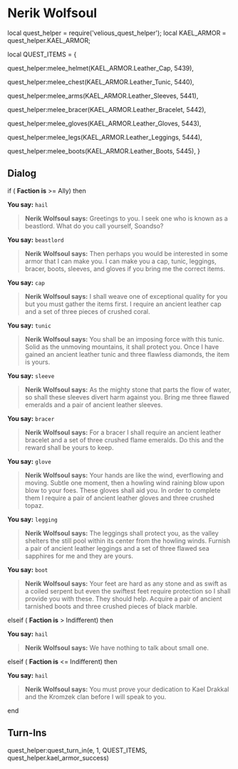 # Nerik Wolfsoul


local quest_helper = require('velious_quest_helper');
local KAEL_ARMOR = quest_helper.KAEL_ARMOR;

local QUEST_ITEMS = {

quest_helper:melee_helmet(KAEL_ARMOR.Leather_Cap, 5439), 

quest_helper:melee_chest(KAEL_ARMOR.Leather_Tunic, 5440), 

quest_helper:melee_arms(KAEL_ARMOR.Leather_Sleeves, 5441), 

quest_helper:melee_bracer(KAEL_ARMOR.Leather_Bracelet, 5442), 

quest_helper:melee_gloves(KAEL_ARMOR.Leather_Gloves, 5443), 

quest_helper:melee_legs(KAEL_ARMOR.Leather_Leggings, 5444), 

quest_helper:melee_boots(KAEL_ARMOR.Leather_Boots, 5445), 
}



## Dialog

if ( **Faction is** >= Ally) then


**You say:** `hail`





>**Nerik Wolfsoul says:** Greetings to you. I seek one who is known as a beastlord. What do you call yourself, Soandso?



**You say:** `beastlord`





>**Nerik Wolfsoul says:** Then perhaps you would be interested in some armor that I can make you. I can make you a cap, tunic, leggings, bracer, boots, sleeves, and gloves if you bring me the correct items.


**You say:** `cap`





>**Nerik Wolfsoul says:** I shall weave one of exceptional quality for you but you must gather the items first. I require an ancient leather cap and a set of three pieces of crushed coral.


**You say:** `tunic`





>**Nerik Wolfsoul says:** You shall be an imposing force with this tunic. Solid as the unmoving mountains, it shall protect you. Once I have gained an ancient leather tunic and three flawless diamonds, the item is yours.


**You say:** `sleeve`





>**Nerik Wolfsoul says:** As the mighty stone that parts the flow of water, so shall these sleeves divert harm against you. Bring me three flawed emeralds and a pair of ancient leather sleeves.


**You say:** `bracer`





>**Nerik Wolfsoul says:** For a bracer I shall require an ancient leather bracelet and a set of three crushed flame emeralds. Do this and the reward shall be yours to keep.


**You say:** `glove`





>**Nerik Wolfsoul says:** Your hands are like the wind, everflowing and moving. Subtle one moment, then a howling wind raining blow upon blow to your foes. These gloves shall aid you. In order to complete them I require a pair of ancient leather gloves and three crushed topaz.


**You say:** `legging`





>**Nerik Wolfsoul says:** The leggings shall protect you, as the valley shelters the still pool within its center from the howling winds. Furnish a pair of ancient leather leggings and a set of three flawed sea sapphires for me and they are yours.


**You say:** `boot`





>**Nerik Wolfsoul says:** Your feet are hard as any stone and as swift as a coiled serpent but even the swiftest feet require protection so I shall provide you with these. They should help. Acquire a pair of ancient tarnished boots and three crushed pieces of black marble.


elseif ( **Faction is** > Indifferent) then 


**You say:** `hail`




>**Nerik Wolfsoul says:** We have nothing to talk about small one.


elseif ( **Faction is** <= Indifferent) then


**You say:** `hail`




>**Nerik Wolfsoul says:** You must prove your dedication to Kael Drakkal and the Kromzek clan before I will speak to you.

end



## Turn-Ins

quest_helper:quest_turn_in(e, 1, QUEST_ITEMS, quest_helper.kael_armor_success) 